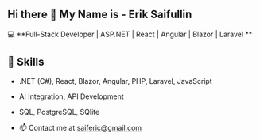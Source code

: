 ## Hi there 👋 My Name is - Erik Saifullin
💻 **Full-Stack Developer | ASP.NET | React | Angular | Blazor | Laravel **

## 🚀 Skills  
- .NET (C#), React, Blazor, Angular, PHP, Laravel, JavaScript  
- AI Integration, API Development  
- SQL, PostgreSQL, SQlite

- 📫 Contact me at [saiferic@gmail.com](mailto:saiferic@gmail.com)
